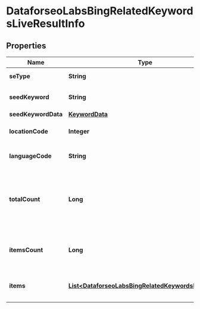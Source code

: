 

# DataforseoLabsBingRelatedKeywordsLiveResultInfo


## Properties

| Name | Type | Description | Notes |
|------------ | ------------- | ------------- | -------------|
|**seType** | **String** | search engine type |  [optional] |
|**seedKeyword** | **String** | keyword in a POST array |  [optional] |
|**seedKeywordData** | [**KeywordData**](KeywordData.md) |  |  [optional] |
|**locationCode** | **Integer** | location code in a POST array |  [optional] |
|**languageCode** | **String** | language code in a POST array |  [optional] |
|**totalCount** | **Long** | total amount of results in our database relevant to your request |  [optional] |
|**itemsCount** | **Long** | the number of results returned in the items array |  [optional] |
|**items** | [**List&lt;DataforseoLabsBingRelatedKeywordsLiveItem&gt;**](DataforseoLabsBingRelatedKeywordsLiveItem.md) | contains keywords and related data |  [optional] |



